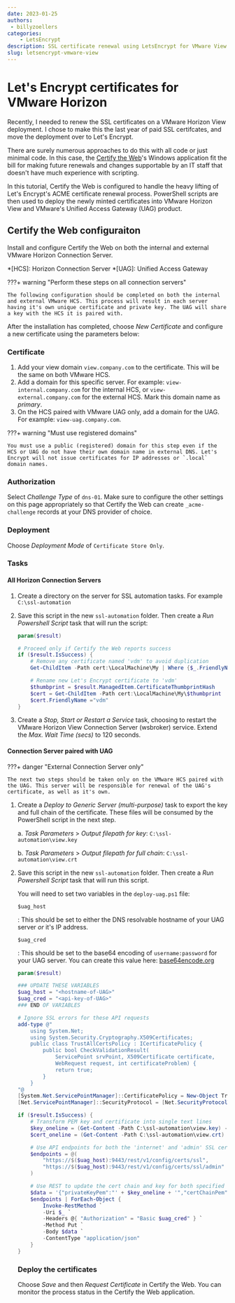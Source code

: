 ```yaml
---
date: 2023-01-25
authors:
 - billyzoellers
categories:
    - LetsEncrypt
description: SSL certificate renewal using LetsEncrypt for VMware View VDI
slug: letsencrypt-vmware-view
---
```


# Let's Encrypt certificates for VMware Horizon

Recently, I needed to renew the SSL certificates on a VMware Horizon View deployment. I chose to make this the last year of paid SSL certifcates, and move the deployment over to Let's Encrypt. 

There are surely numerous approaches to do this with all code or just minimal code. In this case, the [Certify the Web](https://certifytheweb.com/)'s Windows application fit the bill for making future renewals and changes supportable by an IT staff that doesn't have much experience with scripting.

In this tutorial, Certify the Web is configured to handle the heavy lifting of Let's Encrypt's ACME certificate renewal process. PowerShell scripts are then used to deploy the newly minted certificates into VMware Horizon View and VMware's Unified Access Gateway (UAG) product.

<!-- more -->

## Certify the Web configuraiton
Install and configure Certify the Web on both the internal and external VMware Horizon Connection Server.

*[HCS]: Horizon Connection Server
*[UAG]: Unified Access Gateway

???+ warning "Perform these steps on all connection servers"
    
    The following configuration should be completed on both the internal and external VMware HCS. This process will result in each server having it's own unique certificate and private key. The UAG will share a key with the HCS it is paired with.

After the installation has completed, choose *New Certificate* and configure a new certificate using the parameters below:

### Certificate
1. Add your view domain `view.company.com` to the certificate. This will be the same on both VMware HCS.
2. Add a domain for this specific server. For example: `view-internal.company.com` for the internal HCS, or `view-external.company.com` for the external HCS. Mark this domain name as *primary*.
3. On the HCS paired with VMware UAG only, add a domain for the UAG. For example: `view-uag.company.com`.

???+ warning "Must use registered domains"

    You must use a public (registered) domain for this step even if the HCS or UAG do not have their own domain name in external DNS. Let's Encrypt will not issue certificates for IP addresses or `.local` domain names.

### Authorization
Select *Challenge Type* of `dns-01`. Make sure to configure the other settings on this page appropriately so that Certify the Web can create `_acme-challenge` records at your DNS provider of choice.

### Deployment
Choose *Deployment Mode* of `Certificate Store Only`.

### Tasks

#### All Horizon Connection Servers

1. Create a directory on the server for SSL automation tasks. For example `C:\ssl-automation`

2. Save this script in the new `ssl-automation` folder. Then create a *Run Powershell Script* task that will run the script:
    ``` powershell title="C:\ssl-automation\rename-cert.ps1" linenums="1"
    param($result)

    # Proceed only if Certify the Web reports success
    if ($result.IsSuccess) {
        # Remove any certificate named 'vdm' to avoid duplication
        Get-ChildItem -Path cert:\LocalMachine\My | Where {$_.FriendlyName.Equals("vdm")} | Remove-Item

        # Rename new Let's Encrypt certificate to 'vdm'
        $thumbprint = $result.ManagedItem.CertificateThumbprintHash
        $cert = Get-ChildItem -Path cert:\LocalMachine\My\$thumbprint
        $cert.FriendlyName ="vdm"
    }
    ```

2. Create a *Stop, Start or Restart a Service* task, choosing to restart the VMware Horizon View Connection Server (wsbroker) service. Extend the *Max. Wait Time (secs)* to 120 seconds.

#### Connection Server paired with UAG

???+ danger "External Connection Server only"

    The next two steps should be taken only on the VMware HCS paired with the UAG. This server will be responsible for renewal of the UAG's certificate, as well as it's own.

1. Create a *Deploy to Generic Server (multi-purpose)* task to export the key and full chain of the certificate. These files will be consumed by the PowerShell script in the next step.

    a. *Task Parameters* > *Output filepath for key*: `C:\ssl-automation\view.key`
    
    b. *Task Parameters* > *Output filepath for full chain*: `C:\ssl-automation\view.crt`

2. Save this script in the new `ssl-automation` folder. Then create a *Run Powershell Script* task that will run this script.

    You will need to set two variables in the `deploy-uag.ps1` file:

    `$uag_host`
        
    : This should be set to either the DNS resolvable hostname of your UAG server *or* it's IP address.

    `$uag_cred`

    : This should be set to the base64 encoding of `username:password` for your UAG server. You can create this value here: [base64encode.org](https://www.base64encode.org/)


    ``` powershell title="C:\ssl-automation\deloy-uag.ps1" linenums="1" hl_lines="3-6"
    param($result)

    ### UPDATE THESE VARIABLES
    $uag_host = "<hostname-of-UAG>"
    $uag_cred = "<api-key-of-UAG>"
    ### END OF VARIABLES

    # Ignore SSL errors for these API requests
    add-type @"
        using System.Net;
        using System.Security.Cryptography.X509Certificates;
        public class TrustAllCertsPolicy : ICertificatePolicy {
            public bool CheckValidationResult(
                ServicePoint srvPoint, X509Certificate certificate,
                WebRequest request, int certificateProblem) {
                return true;
            }
        }
    "@
    [System.Net.ServicePointManager]::CertificatePolicy = New-Object TrustAllCertsPolicy
    [Net.ServicePointManager]::SecurityProtocol = [Net.SecurityProtocolType]::Ssl3, [Net.SecurityProtocolType]::Tls, [Net.SecurityProtocolType]::Tls11, [Net.SecurityProtocolType]::Tls12

    if ($result.IsSuccess) {
        # Transform PEM key and certificate into single text lines
        $key_oneline = (Get-Content -Path C:\ssl-automation\view.key) -join "\n"
        $cert_oneline = (Get-Content -Path C:\ssl-automation\view.crt) -join "\n"

        # Use API endpoints for both the 'internet' and 'admin' SSL certificate
        $endpoints = @(
            "https://$($uag_host):9443/rest/v1/config/certs/ssl",
            "https://$($uag_host):9443/rest/v1/config/certs/ssl/admin"
        )

        # Use REST to update the cert chain and key for both specified endpoints
        $data = '{"privateKeyPem":"' + $key_oneline + '","certChainPem":"' + $cert_oneline + '"}'
        $endpoints | ForEach-Object {
            Invoke-RestMethod `
            -Uri $_ `
            -Headers @{ "Authorization" = "Basic $uag_cred" } `
            -Method Put `
            -Body $data `
            -ContentType "application/json"
        }
    }
    ```

    ### Deploy the certificates
    Choose *Save* and then *Request Certificate* in Certify the Web. You can monitor the process status in the Certify the Web application.

